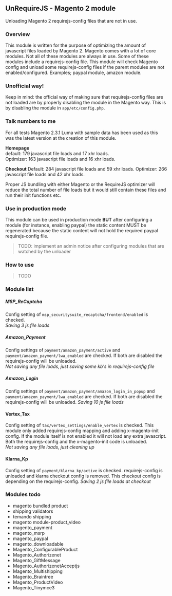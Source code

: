 ## UnRequireJS - Magento 2 module
Unloading Magento 2 requirejs-config files that are not in use.

### Overview

This module is written for the purpose of optimizing the amount of javascript files loaded by Magento 2.
Magento comes with a lot of core modules. Not all of these modules are always in use. 
Some of these modules include a requirejs-config file. This module will check Magento config and unload some 
requirejs-config files if the parent modules are not enabled/configured. Examples; paypal module, amazon module.

### Unofficial way!
Keep in mind: the official way of making sure that requirejs-config files are not loaded are by properly disabling
the module in the Magento way. This is by disabling the module in `app/etc/config.php`.

### Talk numbers to me
For all tests Magento 2.3.1 Luma with sample data has been used as this was the latest version at the creation of this module.

**Homepage**  
default: 179 javascript file loads and 17 xhr loads.  
Optimizer: 163 javascript file loads and 16 xhr loads.

**Checkout**
Default: 284 javascript file loads and 59 xhr loads.
Optimizer: 266 javascript file loads and 42 xhr loads.


Proper JS bundling with either Magento or the RequireJS optimizer will reduce the total number of file loads
but it would still contain these files and run their init functions etc.


### Use in production mode
This module can be used in production mode **BUT** after configuring a module (for instance, enabling paypal) the 
static content MUST be regenerated because the static content will not hold the required paypal requirejs-config file.
> TODO: implement an admin notice after configuring modules that are watched by the unloader


### How to use
> TODO

### Module list
##### MSP_ReCaptcha
Config setting of `msp_securitysuite_recaptcha/frontend/enabled` is checked.  
_Saving 3 js file loads_
##### Amazon_Payment
Config settings of `payment/amazon_payment/active` and `payment/amazon_payment/lwa_enabled` are checked.
If both are disabled the requirejs-config will be unloaded.  
_Not saving any file loads, just saving some kb's in requirejs-config file_
##### Amazon_Login
Config settings of `payment/amazon_payment/amazon_login_in_popup` and `payment/amazon_payment/lwa_enabled` are checked.
If both are disabled the requirejs-config will be unloaded.
_Saving 10 js file loads_
#### Vertex_Tax
Config setting of `tax/vertex_settings/enable_vertex` is checked.
This module only added requirejs-config mapping and adding x-magento-init config. If the module itself is not enabled it
will not load any extra javascript. Both the requirejs-config and the x-magento-init code is unloaded.  
_Not saving any file loads, just cleaning up_
#### Klarna_Kp
Config setting of `payment/klarna_kp/active` is checked. requirejs-config is unloaded and klarna
 checkout config is removed. This checkout config is depending on the requirejs-config.
 _Saving 2 js file loads at checkout_


### Modules todo
- magento bundled product
- shipping validators
- temando shipping
- magento module-product_video
- magento_payment
- magento_msrp
- magento_paypal
- magento_downloadable
- Magento_ConfigurableProduct
- Magento_Authorizenet
- Magento_GiftMessage
- Magento_AuthorizenetAcceptjs
- Magento_Multishipping
- Magento_Braintree
- Magento_ProductVideo
- Magento_Tinymce3

